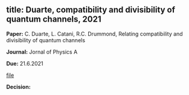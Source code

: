 title: Duarte, compatibility and divisibility of quantum channels, 2021
---

**Paper:** C. Duarte, L. Catani, R.C. Drummond, Relating compatibility and divisibility of quantum channels
 
**Journal:** Jornal of Physics A

**Due:** 21.6.2021

[file](REF_duarte2021/file.pdf)


**Decision:** 


